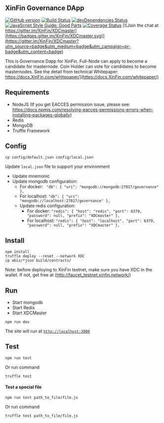 ## XinFin Governance DApp
[![GitHub version](https://badge.fury.io/gh/XinFin%2FXDCmaster.svg)](https://badge.fury.io/gh/XinFin%2FXDCmaster)
[![Build Status](https://travis-ci.org/XinFin/XDCmaster.svg?branch=master)](https://travis-ci.org/XinFin/XDCmaster)
[![devDependencies Status](https://david-dm.org/XinFin/XDCmaster.svg)](https://david-dm.org/dwyl/goodparts?type=dev)
[![JavaScript Style Guide: Good Parts](https://img.shields.io/badge/code%20style-goodparts-brightgreen.svg?style=flat)](https://github.com/dwyl/goodparts "JavaScript The Good Parts")
[![Coverage Status](https://coveralls.io/repos/github/XinFin/XDCmaster/badge.svg?branch=master)](https://coveralls.io/github/XinFin/XDCmaster?branch=master) [![Join the chat at https://gitter.im/XinFin/XDCmaster](https://badges.gitter.im/XinFin/XDCmaster.svg)](https://gitter.im/XinFin/XDCmaster?utm_source=badge&utm_medium=badge&utm_campaign=pr-badge&utm_content=badge)

This is Governance Dapp for XinFin. Full-Node can apply to become a candidate for masternode. Coin Holder can vote for candidates to become masternodes. See the detail from technical Whitepaper: https://docs.XinFin.com/whitepaper/](https://docs.XinFin.com/whitepaper/)

## Requirements
- NodeJS (If you get EACCES permission issue, please see: https://docs.npmjs.com/resolving-eacces-permissions-errors-when-installing-packages-globally)
- Redis
- MongoDB
- Truffle Framework

## Config
```
cp config/default.json config/local.json
```
Update `local.json` file to support your environment
- Update mnemonic
- Update mongodb configuration:
    - For docker:
    `  "db": {
    "uri": "mongodb://mongodb:27017/governance"
    },
  `
    - For localhost: 
    `
    "db": {
    "uri": "mongodb://localhost:27017/governance"
  },
  `
  - Update redis configuration:
    - For docker:
    `
    "redis": {
    "host": "redis",
    "port": 6379,
    "password": null,
    "prefix": "XDCmaster"
    },
    `
    - For localhost:
    `
    "redis": {
    "host": "localhost",
    "port": 6379,
    "password": null,
    "prefix": "XDCmaster"
    },
  `

## Install
```
npm install
truffle deploy --reset --network XDC
cp abis/*json build/contracts/
```
Note: before deploying to XinFin testnet, make sure you have XDC in the wallet. If not, get free at (http://faucet_testnet.xinfin.network/)

## Run
- Start mongodb
- Start Redis
- Start XDCMaster
```
npm run dev
```
The site will run at [`http://localhost:3000`](http://localhost:3000)

## Test
```
npm run test
```
Or run command
```
truffle test
``` 



#### Test a special file
```
npm run test path_to_file/file.js
```
Or run command
```
truffle test path_to_file/file.js
```

